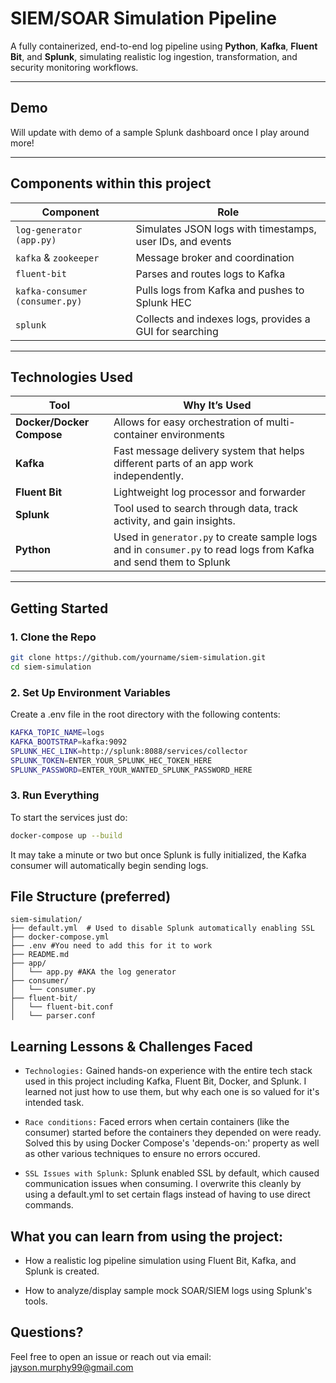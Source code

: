 # SIEM/SOAR Simulation Pipeline

A fully containerized, end-to-end log pipeline using **Python**, **Kafka**, **Fluent Bit**, and **Splunk**, simulating realistic log ingestion, transformation, and security monitoring workflows.

---

## Demo

Will update with demo of a sample Splunk dashboard once I play around more!

---

## Components within this project

| Component                      | Role                                                      |
| ------------------------------ | --------------------------------------------------------- |
| `log-generator (app.py)`       | Simulates JSON logs with timestamps, user IDs, and events |
| `kafka` & `zookeeper`          | Message broker and coordination                           |
| `fluent-bit`                   | Parses and routes logs to Kafka                           |
| `kafka-consumer (consumer.py)` | Pulls logs from Kafka and pushes to Splunk HEC            |
| `splunk`                       | Collects and indexes logs, provides a GUI for searching   |

---

## Technologies Used

| Tool                      | Why It’s Used                                                                                                     |
| ------------------------- | ----------------------------------------------------------------------------------------------------------------- |
| **Docker/Docker Compose** | Allows for easy orchestration of multi-container environments                                                     |
| **Kafka**                 | Fast message delivery system that helps different parts of an app work independently.                             |
| **Fluent Bit**            | Lightweight log processor and forwarder                                                                           |
| **Splunk**                | Tool used to search through data, track activity, and gain insights.                                              |
| **Python**                | Used in `generator.py` to create sample logs and in `consumer.py` to read logs from Kafka and send them to Splunk |

---

## Getting Started

### 1. Clone the Repo

```bash
git clone https://github.com/yourname/siem-simulation.git
cd siem-simulation
```

### 2. Set Up Environment Variables

Create a .env file in the root directory with the following contents:

```bash
KAFKA_TOPIC_NAME=logs
KAFKA_BOOTSTRAP=kafka:9092
SPLUNK_HEC_LINK=http://splunk:8088/services/collector
SPLUNK_TOKEN=ENTER_YOUR_SPLUNK_HEC_TOKEN_HERE
SPLUNK_PASSWORD=ENTER_YOUR_WANTED_SPLUNK_PASSWORD_HERE
```

### 3. Run Everything

To start the services just do:

```bash
docker-compose up --build
```

It may take a minute or two but once Splunk is fully initialized, the Kafka consumer will automatically begin sending logs.

## File Structure (preferred)

```plaintext
siem-simulation/
├── default.yml  # Used to disable Splunk automatically enabling SSL
├── docker-compose.yml
├── .env #You need to add this for it to work
├── README.md
├── app/
│   └── app.py #AKA the log generator
├── consumer/
│   └── consumer.py
├── fluent-bit/
│   └── fluent-bit.conf
│   └── parser.conf

```

## Learning Lessons & Challenges Faced

- `Technologies:` Gained hands-on experience with the entire tech stack used in this project including Kafka, Fluent Bit, Docker, and Splunk. I learned not just how to use them, but why each one is so valued for it's intended task.

- `Race conditions:` Faced errors when certain containers (like the consumer) started before the containers they depended on were ready. Solved this by using Docker Compose's 'depends-on:' property as well as other various techniques to ensure no errors occured.

- `SSL Issues with Splunk:` Splunk enabled SSL by default, which caused communication issues when consuming. I overwrite this cleanly by using a default.yml to set certain flags instead of having to use direct commands.

## What you can learn from using the project:

- How a realistic log pipeline simulation using Fluent Bit, Kafka, and Splunk is created.

- How to analyze/display sample mock SOAR/SIEM logs using Splunk's tools.

## Questions?

Feel free to open an issue or reach out via email: jayson.murphy99@gmail.com

